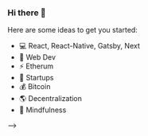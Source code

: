 ### Hi there 👋



Here are some ideas to get you started:

- 💻 React, React-Native, Gatsby, Next
- 🚀 Web Dev
- ⚡ Etherum
- 🌈 Startups
- 💰 Bitcoin
- 🌎 Decentralization
- 🌱 Mindfulness

-->

